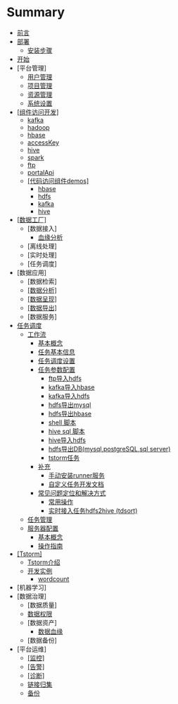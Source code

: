# Summary

* [前言](README.md)
* [部署](部署/README.md)
  * [安装步骤](部署/TBDS部署.md)
* [开始](开始/README.md)
* \[平台管理\]
  * [用户管理](平台管理/usermanage.md)
  * [项目管理](平台管理/projectmanage.md)
  * [资源管理](平台管理/resourcemanage.md)
  * [系统设置](平台管理/systemconfig.md)
* [\[组件访问开发\]](zu-jian-fang-wen-kai-53d15d.md)
  * [kafka](组件使用/kafka/kafka.md)
  * [hadoop](组件使用/hadoop/hadoop.md)
  * [hbase](组件使用/hbase/hbase.md)
  * [accessKey](组件使用/accesskey/acckey.md)
  * [hive](组件使用/hive/hive.md)
  * [spark](组件使用/spark/spark.md)
  * [ftp](组件使用/ftpOverHdfs/ftp.md)
  * [portalApi](组件使用/portalApi/portalApi.md)
  * [\[代码访问组件demos\]](组件使用/kafka/dai-ma-fang-wen-zu-jian-demos.md)
    * [hbase](组件使用/kafka/dai-ma-fang-wen-zu-jian-demos/hbase.md)
    * [hdfs](组件使用/kafka/dai-ma-fang-wen-zu-jian-demos/hdfs.md)
    * [kafka](组件使用/kafka/dai-ma-fang-wen-zu-jian-demos/kafka.md)
    * [hive](组件使用/kafka/dai-ma-fang-wen-zu-jian-demos/hive.md)
* [\[数据工厂\]](shu-ju-gong-53825d.md)
  * \[数据接入\]
    * [血缘分析](数据接入/血缘分析/lineage_fenxi.md)
  * \[离线处理\]
  * \[实时处理\]
  * \[任务调度\]
* \[数据应用\]
  * \[数据检索\]
  * [\[数据分析\]](shu-ju-fen-67905d.md)
  * [\[数据呈现\]](shu-ju-cheng-73b05d.md)
  * [\[数据导出\]](shu-ju-dao-51fa5d.md)
  * \[数据服务\]
* [任务调度](/workflow/readme.md)
  * [工作流](/workflow/workflow/readme.md)
    * [基本概念](/workflow/workflow/basicConcept.md)
    * [任务基本信息](/workflow/workflow/runnerBasicInfo.md)
    * [任务调度设置](/workflow/workflow/runnerCycle.md)
    * [任务参数配置](/workflow/workflow/runners.md)
      * [ftp导入hdfs](/workflow/workflow/runners/ftp2hdfs.md)
      * [kafka导入hbase](/workflow/workflow/runners/kafka2hbase.md)
      * [kafka导入hdfs](/workflow/workflow/runners/kafka2hdfs.md)
      * [hdfs导出mysql](/workflow/workflow/runners/hdfs2mysql.md)
      * [hdfs导出hbase](/workflow/workflow/runners/hdfs2hbase.md)
      * [shell 脚本](/workflow/workflow/runners/shell.md)
      * [hive sql 脚本](/workflow/workflow/runners/hivesql.md)
      * [hive导入hdfs](/workflow/workflow/runners/hive2hdfs.md)
      * [hdfs导出DB\(mysql,postgreSQL,sql server\)](/workflow/workflow/runners/hdfs2db.md)
      * [tstorm任务](/workflow/workflow/runners/customerTstorm.md)
    * [补充](/workflow/workflow/other.md)
      * [手动安装runner服务](/workflow/workflow/more/addrunner.md)
      * [自定义任务开发文档](/workflow/workflow/more/user-defined-dev.md)
    * [常见问题定位和解决方式](/workflow/workflow/qa.md)
      * [常用操作](/workflow/workflow/qa/common_operation.md)
      * [实时接入任务hdfs2hive \(tdsort\)](/workflow/workflow/qa/hdfs2hive_tdsort.md)
  * [任务管理](/workflow/tasks/readme.md)
  * [服务器配置](/workflow/services/readme.md)
    * [基本概念](workflow/services/ji-ben-gai-nian.md)
    * [操作指南](workflow/services/cao-zuo-zhi-nan.md)
* [\[Tstorm\]](tstorm.md)
  * [Tstorm介绍](/tstorm/readme.md)
  * [开发实例](/tstorm/demo/readme.md)
    * [wordcount](/tstorm/demo/wordcountTstormDemo.md)
* \[机器学习\]
* \[数据治理\]
  * \[数据质量\]
  * [数据权限](数据治理/数据权限/数据权限.md)
  * \[数据资产\]
    * [数据血缘](数据资产/数据血缘/lineage.md)
  * \[数据备份\]
* \[平台运维\]
  * [\[监控\]](平台运维/诊断/jian-63a75d.md)
  * [\[告警\]](平台运维/诊断/gao-8b665d.md)
  * [\[诊断\]](平台运维/诊断/诊断.md)
  * [链接归集](平台运维/链接归集/links.md)
  * [备份](平台运维/备份/backup.md)

